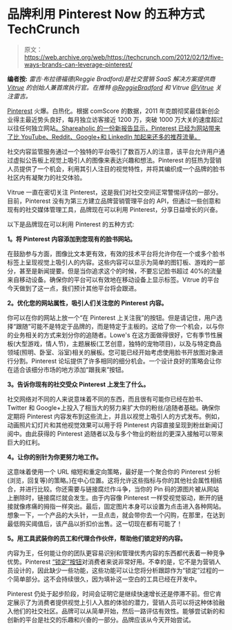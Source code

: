# 品牌利用 Pinterest Now 的五种方式 TechCrunch

> 原文：<https://web.archive.org/web/https://techcrunch.com/2012/02/12/five-ways-brands-can-leverage-pinterest/>

**编者按:** *雷吉·布拉德福德(Reggie Bradford)是社交营销 SaaS 解决方案提供商 [Vitrue](https://web.archive.org/web/20221225085626/http://www.crunchbase.com/company/vitrue) 的创始人兼首席执行官。在推特 [@ReggieBradford](https://web.archive.org/web/20221225085626/https://twitter.com/#!/ReggieBradford) 和 Vitrue [@Vitrue](https://web.archive.org/web/20221225085626/https://twitter.com/#!/vitrue) 关注雷吉。*

[Pinterest](https://web.archive.org/web/20221225085626/http://pinterest.com/) 火爆。白热化。根据 comScore 的数据，2011 年克朗彻奖最佳新创企业得主最近势头良好，每月独立访客接近 1200 万，突破 1000 万大关的速度超过以往任何独立网站[。Shareaholic 的一份新报告显示，Pinterest 已经为网站带来了比 YouTube、Reddit、Google+和 LinkedIn 加起来还多的推荐流量。](https://web.archive.org/web/20221225085626/https://techcrunch.com/2012/02/07/pinterest-monthly-uniques/)

社交内容监管服务通过一个独特的平台吸引了数百万人的注意，该平台允许用户通过虚拟公告板上视觉上吸引人的图像来表达兴趣和想法。Pinterest 的狂热为营销人员提供了一个机会，利用其引人注目的视觉特性，并将其编织成一个品牌的脸书
社区内有凝聚力的社交体验。

Vitrue 一直在密切关注 Pinterest，这是我们对社交空间正常警惕评估的一部分。目前，Pinterest 没有为第三方建立品牌营销管理平台的 API，但通过一些创意和现有的社交媒体管理工具，品牌现在可以利用 Pinterest，分享日益增长的兴奋。

以下是品牌现在可以利用 Pinterest 的五种方式:

**1。将 Pinterest 内容添加到您现有的脸书网站。**

在鼓励参与方面，图像比文本更有效，有效的技术平台将允许你在一个或多个脸书标签上呈现视觉上吸引人的内容。这些内容可以显示为简单的图钉板、游戏的一部分，甚至是新闻提要。但是当你追求这个的时候，不要忘记脸书超过 40%的流量来自移动设备。确保你的平台可以有效地在移动设备上显示标签。Vitrue 的平台今天做到了这一点，我们预计其他平台将会跟进。

**2。优化您的网站属性，吸引人们关注您的 Pinterest 内容。**

你可以在你的网站上放一个“在 Pinterest 上关注我”的按钮。但是请记住，用户选择“跟随”可能不是特定于品牌的，而是特定于主板的。这给了你一个机会，以与你的业务相关的方式来划分你的追随者。Lowe's 在这方面做得很好，它有季节性展板(大型游戏，情人节)，主题展板(工艺创意，独特的宠物项目)，以及与特定商品领域(照明、卧室、浴室)相关的展板。您可能已经开始考虑使用脸书开放图对象进行分割。Pinterest 论坛提供了许多相同的细分机会。一个设计良好的策略会让你在适合该细分市场的地方添加“跟我来”按钮。

**3。告诉你现有的社交受众 Pinterest 上发生了什么。**

社交网络对不同的人来说意味着不同的东西，而且很有可能你已经在脸书、Twitter 和 Google+上投入了相当大的努力来扩大你的粉丝/追随者基础。确保你定期将 Pinterest 内容发布到这些流上，并且以视觉上吸引人的方式发布。例如，动画照片幻灯片和其他视觉效果可以用于将 Pinterest 内容直接呈现到粉丝新闻订阅中。由此获得的 Pinterest 追随者以及与多个物业的粉丝的更深入接触可以带来巨大的红利。

**4。让你的别针为你更努力地工作。**

这意味着使用一个 URL 缩短和重定向策略，最好是一个聚合你的 Pinterest 分析(浏览，回复等)的策略。)在中心位置。这将允许这些指标与你的其他社会属性相结合，并进行比较。你还需要与链接腐烂作斗争，当你的 Pin 码的源图片被从网站上删除时，链接腐烂就会发生。由于内容像 Pinterest 一样受视觉驱动，断开的链接就像疼痛的拇指一样突出。最后，固定图片本身可以设置为点击进入各种网站。想象一下，一个产品的大头针，一旦点击，就会带你去一个闪购，在那里，在达到最低购买阈值后，该产品以折扣价出售。这一切现在都有可能了！

**5。用工具武装你的员工和代理合作伙伴，帮助他们锁定好的内容。**

内容为王，任何能让你的团队更容易识别和管理优秀内容的东西都代表着一种竞争优势。Pinterest [“锁定”按钮](https://web.archive.org/web/20221225085626/http://pinterest.com/about/goodies/)对消费者来说非常好用。不幸的是，它不是为营销人员设计的，因此缺少一些功能，这些功能可以让您将分析跟踪作为“锁定”过程的一个简单部分。这不会持续很久，因为填补这一空白的工具已经在开发中。

Pinterest 仍处于起步阶段，时间会证明它是继续快速增长还是停滞不前。但它肯定展示了为消费者提供视觉上引人入胜的体验的潜力，营销人员可以将这种体验融入他们的社交社区。品牌可以从简单开始，然后一路评估有效性。能够尝试新的和创新的平台是社交的乐趣和兴奋的一部分。品牌应该从今天开始尝试。